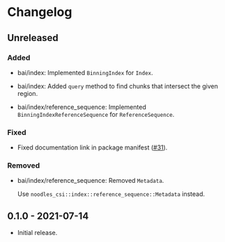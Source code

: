 # Changelog

## Unreleased

### Added

  * bai/index: Implemented `BinningIndex` for `Index`.

  * bai/index: Added `query` method to find chunks that intersect the given
    region.

  * bai/index/reference_sequence: Implemented `BinningIndexReferenceSequence`
    for `ReferenceSequence`.

### Fixed

  * Fixed documentation link in package manifest ([#31]).

[#31]: https://github.com/zaeleus/noodles/issues/31

### Removed

  * bai/index/reference_sequence: Removed `Metadata`.

    Use `noodles_csi::index::reference_sequence::Metadata` instead.

## 0.1.0 - 2021-07-14

  * Initial release.
